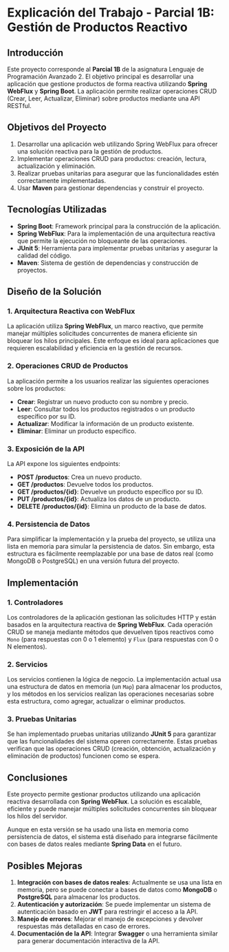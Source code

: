 # Explicación del Trabajo - Parcial 1B: Gestión de Productos Reactivo

## Introducción

Este proyecto corresponde al **Parcial 1B** de la asignatura Lenguaje de Programación Avanzado 2. El objetivo principal es desarrollar una aplicación que gestione productos de forma reactiva utilizando **Spring WebFlux** y **Spring Boot**. La aplicación permite realizar operaciones CRUD (Crear, Leer, Actualizar, Eliminar) sobre productos mediante una API RESTful.

## Objetivos del Proyecto

1. Desarrollar una aplicación web utilizando Spring WebFlux para ofrecer una solución reactiva para la gestión de productos.
2. Implementar operaciones CRUD para productos: creación, lectura, actualización y eliminación.
3. Realizar pruebas unitarias para asegurar que las funcionalidades estén correctamente implementadas.
4. Usar **Maven** para gestionar dependencias y construir el proyecto.

## Tecnologías Utilizadas

- **Spring Boot**: Framework principal para la construcción de la aplicación.
- **Spring WebFlux**: Para la implementación de una arquitectura reactiva que permite la ejecución no bloqueante de las operaciones.
- **JUnit 5**: Herramienta para implementar pruebas unitarias y asegurar la calidad del código.
- **Maven**: Sistema de gestión de dependencias y construcción de proyectos.

## Diseño de la Solución

### 1. Arquitectura Reactiva con WebFlux

La aplicación utiliza **Spring WebFlux**, un marco reactivo, que permite manejar múltiples solicitudes concurrentes de manera eficiente sin bloquear los hilos principales. Este enfoque es ideal para aplicaciones que requieren escalabilidad y eficiencia en la gestión de recursos.

### 2. Operaciones CRUD de Productos

La aplicación permite a los usuarios realizar las siguientes operaciones sobre los productos:

- **Crear**: Registrar un nuevo producto con su nombre y precio.
- **Leer**: Consultar todos los productos registrados o un producto específico por su ID.
- **Actualizar**: Modificar la información de un producto existente.
- **Eliminar**: Eliminar un producto específico.

### 3. Exposición de la API

La API expone los siguientes endpoints:

- **POST /productos**: Crea un nuevo producto.
- **GET /productos**: Devuelve todos los productos.
- **GET /productos/{id}**: Devuelve un producto específico por su ID.
- **PUT /productos/{id}**: Actualiza los datos de un producto.
- **DELETE /productos/{id}**: Elimina un producto de la base de datos.

### 4. Persistencia de Datos

Para simplificar la implementación y la prueba del proyecto, se utiliza una lista en memoria para simular la persistencia de datos. Sin embargo, esta estructura es fácilmente reemplazable por una base de datos real (como MongoDB o PostgreSQL) en una versión futura del proyecto.

## Implementación

### 1. Controladores

Los controladores de la aplicación gestionan las solicitudes HTTP y están basados en la arquitectura reactiva de **Spring WebFlux**. Cada operación CRUD se maneja mediante métodos que devuelven tipos reactivos como `Mono` (para respuestas con 0 o 1 elemento) y `Flux` (para respuestas con 0 o N elementos).

### 2. Servicios

Los servicios contienen la lógica de negocio. La implementación actual usa una estructura de datos en memoria (un `Map`) para almacenar los productos, y los métodos en los servicios realizan las operaciones necesarias sobre esta estructura, como agregar, actualizar o eliminar productos.

### 3. Pruebas Unitarias

Se han implementado pruebas unitarias utilizando **JUnit 5** para garantizar que las funcionalidades del sistema operen correctamente. Estas pruebas verifican que las operaciones CRUD (creación, obtención, actualización y eliminación de productos) funcionen como se espera.

## Conclusiones

Este proyecto permite gestionar productos utilizando una aplicación reactiva desarrollada con **Spring WebFlux**. La solución es escalable, eficiente y puede manejar múltiples solicitudes concurrentes sin bloquear los hilos del servidor.

Aunque en esta versión se ha usado una lista en memoria como persistencia de datos, el sistema está diseñado para integrarse fácilmente con bases de datos reales mediante **Spring Data** en el futuro.

## Posibles Mejoras

1. **Integración con bases de datos reales**: Actualmente se usa una lista en memoria, pero se puede conectar a bases de datos como **MongoDB** o **PostgreSQL** para almacenar los productos.
2. **Autenticación y autorización**: Se puede implementar un sistema de autenticación basado en **JWT** para restringir el acceso a la API.
3. **Manejo de errores**: Mejorar el manejo de excepciones y devolver respuestas más detalladas en caso de errores.
4. **Documentación de la API**: Integrar **Swagger** o una herramienta similar para generar documentación interactiva de la API.

